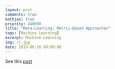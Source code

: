```yaml
---
layout: post
comments: true
mathjax: true
priority: 440000
title: "Meta-Learning: Metric-Based Approaches"
tags: [Machine Learning]
excerpt: Machine Learning
img: ri.jpg
date: 2019-08-26 00:00:00
---
```


See this [post](https://lilianweng.github.io/lil-log/2018/11/30/meta-learning.html)